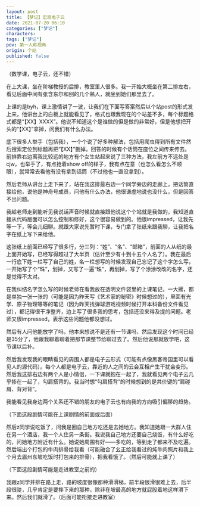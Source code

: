 ```yaml
---
layout: post
title: 【梦记】宏观电子云
date: 2021-07-20 06:10
categories: ["梦记"]
characters: 
tags: ["梦记"]
pov: 第一人称视角
origin: 个站
published: false
---
```


（数学课，电子云，还不错）

在上大课，坐在阶梯教授的后排，教室里人很多。我一开始大概坐在第二排左右，看见后面中间有张含东尔和别的几个熟人，就坐到她们那里去了。

上课的是byh，课上激情讲了一波，让我们在下面写答案然后以个站post的形式发上来，他讲台上的白板上就能看见了，格式也跟我现在的个站差不多，每个标题格式都是“【XX】XXXX”。他说不知道这个是谁做的但是做的非常好，但是他想把开头的“【XX】”拿掉，问我们有什么办法。

底下很多人举手（包括我），一个个说了好多种解法，包括用爬虫得到所有文件然后搜索定位到标题再把“【XX】”删掉。回答的时候有个话筒在座位之间传来传去。前排靠右边离我比较远的地方有个女生站起来说了三种方法，我左前方不远处是cjw，也举手了，有点抢着show off的样子，我有点在意（也怎么看怎么不顺眼），就常常去看他有没有拿到话筒（不过他也一直没拿到）。

然后老师从讲台上走下来了，站在我这排最右边一个同学旁边的走廊上，把话筒直接给他，说他是神舟号成员，问他有什么办法，他很谦虚地说也没什么，但是回答不出问题。

我趁老师走到能听见我说话声音时候就直接跟他说这个个站就是我做的，我知道直接从代码层面可以怎么控制和修好，这个很容易做到的。他很impressed，让我先等一下，等会儿细聊。就跟大家说先暂时下课，专门拿了张纸来跟我聊，让我把名字在纸上写下来给他。

这张纸上前面已经写了很多行，分三列：“姓”、“名”、“邮箱”，前面的人从纸的最上面开始写，已经写得超过了大半页（估计至少有十到十五个人名了）。我在最后一行底下姓一栏写了自己的姓，名一栏想写的时候发现自己忘记了这个字怎么写，一开始写了个“珠”，划掉，又写了一遍“珠”，再划掉，写了个涂涂改改的名字，还是觉得不太对。

在我纠结名字怎么写的时候老师在看我放在透明文件袋里的上课笔记，一大摞，都是单独一张一张的（可能是因为昨天写《艺术家的秘密》时候想过的），里面有光学、原子物理等等的笔记（因为昨天找弹球游戏视频时候打开本科备份文件看见过），都记得很干净整齐，边上写了很多我的思考，包括还没来得及提的问题。老师又很impressed，表示这些问题他都没想过。

然后有人问他能放学了吗，他本来想说不是还有一节课吗，然后发现这个时间已经是35分了，他跟我聊着聊着把那节课整节给聊过去了。然后他说那就放学吧，这节课以后补。

然后我发现我的眼睛看见的周围人都是电子云形式（可能有点像黑客帝国里可以看见人的源代码）。每个人都是电子云，靠近的人之间的云会互相产生干扰会变形。然后我这排右边有两个人是小情侣，一下课就抱在一起了，我就看见两个电子云几乎掺在一起了，勾肩搭背的。我当时想“勾肩搭背”的时候想到的是共价键的“肩碰肩、背对背”。

我能看见我身边两个关系还不错的朋友的电子云也有向我的方向吸引偏移的趋势。

（下面这段剧情可能在上课剧情的前面或后面）

然后z同学说吃饭了，问我是回自己地方吃还是去她地方。我知道她跟一大群人住在另一个酒店，我一个人住另一条街。我说我自己地方还要自己烧饭，有什么好吃的，问她地方附近有什么。她说她周围有好——多吃的，等到走了都来不及吃遍。然后端出个打包的牛肉排骨给我看（可能融合了幺正给我看过的炖牛肉照片和我上个月去眉州东坡吃饭时打包来的排骨），把我看饿了。（然后可能就上课了）

（下面这段剧情可能是走进教室之前的）

我跟z同学并排在路上走，路的坡度很像那种滑滑梯，前半段很滑很难上去，后半段很陡，几乎肯定是要摔下来的那种，除非在坡最高的地方就屁股着地这样滑下来。然后我们就滑了。（后面可能衔接走进教室）

